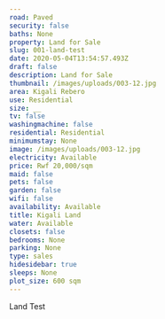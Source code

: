 ```yaml
---
road: Paved
security: false
baths: None
property: Land for Sale
slug: 001-land-test
date: 2020-05-04T13:54:57.493Z
draft: false
description: Land for Sale
thumbnail: /images/uploads/003-12.jpg
area: Kigali Rebero
use: Residential
size: __
tv: false
washingmachine: false
residential: Residential
minimumstay: None
image: /images/uploads/003-12.jpg
electricity: Available
price: Rwf 20,000/sqm
maid: false
pets: false
garden: false
wifi: false
availability: Available
title: Kigali Land
water: Available
closets: false
bedrooms: None
parking: None
type: sales
hidesidebar: true
sleeps: None
plot_size: 600 sqm
---
```


Land Test
